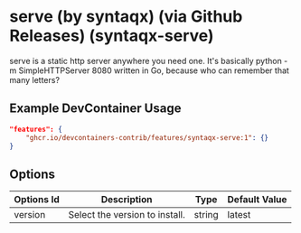 
# serve (by syntaqx) (via Github Releases) (syntaqx-serve)

serve is a static http server anywhere you need one. It's basically python -m SimpleHTTPServer 8080 written in Go, because who can remember that many letters?

## Example DevContainer Usage

```json
"features": {
    "ghcr.io/devcontainers-contrib/features/syntaqx-serve:1": {}
}
```

## Options

| Options Id | Description | Type | Default Value |
|-----|-----|-----|-----|
| version | Select the version to install. | string | latest |


